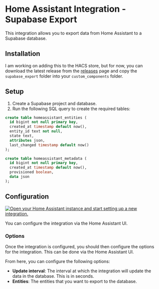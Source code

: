 # Home Assistant Integration - Supabase Export

This integration allows you to export data from Home Assistant to a Supabase database.

## Installation

I am working on adding this to the HACS store, but for now, you can download the latest release from the [releases](https://github.com/timmo001/homeassistant-integration-supabase-export/releases) page and copy the `supabase_export` folder into your `custom_components` folder.

## Setup

1. Create a Supabase project and database.
1. Run the following SQL query to create the required tables:

```sql
create table homeassistant_entities (
  id bigint not null primary key,
  created_at timestamp default now(),
  entity_id text not null,
  state text,
  attributes json,
  last_changed timestamp default now()
);

create table homeassistant_metadata (
  id bigint not null primary key,
  created_at timestamp default now(),
  provisioned boolean,
  data json
);
```

## Configuration

[![Open your Home Assistant instance and start setting up a new integration.](https://my.home-assistant.io/badges/config_flow_start.svg)](https://my.home-assistant.io/redirect/config_flow_start/?domain=supabase_export)

You can configure the integration via the Home Assistant UI.

### Options

Once the integration is configured, you should then configure the options for the integration. This can be done via the Home Assistant UI.

From here, you can configure the following options:

- **Update interval**: The interval at which the integration will update the data in the database. This is in seconds.
- **Entities**: The entities that you want to export to the database.
